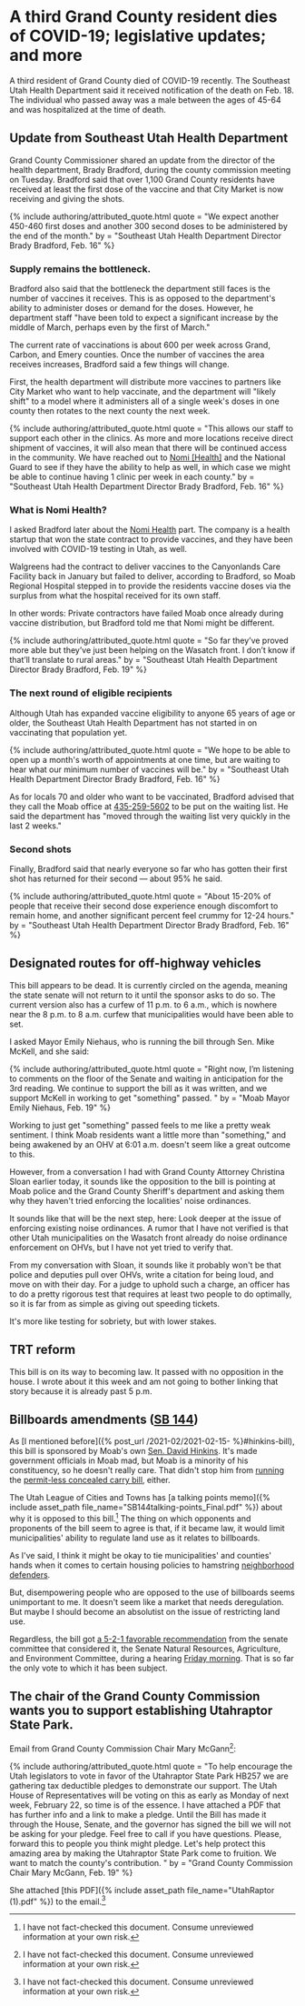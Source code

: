 # A third Grand County resident dies of COVID-19; legislative updates; and more

A third resident of Grand County died of COVID-19 recently. The Southeast Utah Health Department said it received notification of the death on Feb. 18. The individual who passed away was a male between the ages of 45-64 and was hospitalized at the time of death.

## Update from Southeast Utah Health Department

Grand County Commissioner shared an update from the director of the health department, Brady Bradford, during the county commission meeting on Tuesday. Bradford said that over 1,100 Grand County residents have received at least the first dose of the vaccine and that City Market is now receiving and giving the shots.

{% include authoring/attributed_quote.html
    quote = "We expect another 450-460 first doses and another 300 second doses to be administered by the end of the month."
    by = "Southeast Utah Health Department Director Brady Bradford, Feb. 16"
%}

### Supply remains the bottleneck.

Bradford also said that the bottleneck the department still faces is the number of vaccines it receives. This is as opposed to the department's ability to administer doses or demand for the doses. However, he department staff "have been told to expect a significant increase by the middle of March, perhaps even by the first of March."

The current rate of vaccinations is about 600 per week across Grand, Carbon, and Emery counties. Once the number of vaccines the area receives increases, Bradford said a few things will change.

First, the health department will distribute more vaccines to partners like City Market who want to help vaccinate, and the department will "likely shift" to a model where it administers all of a single week's doses in one county then rotates to the next county the next week.

{% include authoring/attributed_quote.html
    quote = "This allows our staff to support each other in the clinics. As more and more locations receive direct shipment of vaccines, it will also mean that there will be continued access in the community. We have reached out to [Nomi \[Health\]](https://nomihealth.com) and the National Guard to see if they have the ability to help as well, in which case we might be able to continue having 1 clinic per week in each county."
    by = "Southeast Utah Health Department Director Brady Bradford, Feb. 16"
%}

### What is Nomi Health?

I asked Bradford later about the [Nomi Health](https://www.google.com/search?q=nomi+site%3Asltrib.com) part. The company is a health startup that won the state contract to provide vaccines, and they have been involved with COVID-19 testing in Utah, as well.

Walgreens had the contract to deliver vaccines to the Canyonlands Care Facility back in January but failed to deliver, according to Bradford, so Moab Regional Hospital stepped in to provide the residents vaccine doses via the surplus from what the hospital received for its own staff.

In other words: Private contractors have failed Moab once already during vaccine distribution, but Bradford told me that Nomi might be different.

{% include authoring/attributed_quote.html
    quote = "So far they’ve proved more able but they’ve just been helping on the Wasatch front. I don’t know if that’ll translate to rural areas."
    by = "Southeast Utah Health Department Director Brady Bradford, Feb. 19"
%}

### The next round of eligible recipients

Although Utah has expanded vaccine eligibility to anyone 65 years of age or older, the Southeast Utah Health Department has not started in on vaccinating that population yet.

{% include authoring/attributed_quote.html
    quote = "We hope to be able to open up a month's worth of appointments at one time, but are waiting to hear what our minimum number of vaccines will be."
    by = "Southeast Utah Health Department Director Brady Bradford, Feb. 16"
%}

As for locals 70 and older who want to be vaccinated, Bradford advised that they call the Moab office at [435-259-5602](tel:435-259-5602) to be put on the waiting list. He said the department has "moved through the waiting list very quickly in the last 2 weeks."

### Second shots

Finally, Bradford said that nearly everyone so far who has gotten their first shot has returned for their second — about 95% he said.

{% include authoring/attributed_quote.html
    quote = "About 15-20% of people that receive their second dose experience enough discomfort to remain home, and another significant percent feel crummy for 12-24 hours."
    by = "Southeast Utah Health Department Director Brady Bradford, Feb. 16"
%}

## Designated routes for off-highway vehicles

This bill appears to be dead. It is currently circled on the agenda, meaning the state senate will not return to it until the sponsor asks to do so. The current version also has a curfew of 11 p.m. to 6 a.m., which is nowhere near the 8 p.m. to 8 a.m. curfew that municipalities would have been able to set.

I asked Mayor Emily Niehaus, who is running the bill through Sen. Mike McKell, and she said:

{% include authoring/attributed_quote.html
    quote = "Right now, I’m listening to comments on the floor of the Senate and waiting in anticipation for the 3rd reading. We continue to support the bill as it was written, and we support McKell in working to get \"something\" passed. "
    by = "Moab Mayor Emily Niehaus, Feb. 19"
%}

Working to just get "something" passed feels to me like a pretty weak sentiment. I think Moab residents want a little more than "something," and being awakened by an OHV at 6:01 a.m. doesn't seem like a great outcome to this.

However, from a conversation I had with Grand County Attorney Christina Sloan earlier today, it sounds like the opposition to the bill is pointing at Moab police and the Grand County Sheriff's department and asking them why they haven't tried enforcing the localities' noise ordinances.

It sounds like that will be the next step, here: Look deeper at the issue of enforcing existing noise ordinances. A rumor that I have not verified is that other Utah municipalities on the Wasatch front already do noise ordinance enforcement on OHVs, but I have not yet tried to verify that.

From my conversation with Sloan, it sounds like it probably won't be that police and deputies pull over OHVs, write a citation for being loud, and move on with their day. For a judge to uphold such a charge, an officer has to do a pretty rigorous test that requires at least two people to do optimally, so it is far from as simple as giving out speeding tickets.

It's more like testing for sobriety, but with lower stakes.

## TRT reform

This bill is on its way to becoming law. It passed with no opposition in the house. I wrote about it this week and am not going to bother linking that story because it is already past 5 p.m.

## Billboards amendments ([SB 144](https://le.utah.gov/~2021/bills/static/SB0144.html))

As [I mentioned before]({% post_url /2021-02/2021-02-15- %}#hinkins-bill), this bill is sponsored by Moab's own [Sen. David Hinkins](https://le.utah.gov/asp/roster/leglookup.asp?house=S&Leg=Hinkins,%20D.). It's made government officials in Moab mad, but Moab is a minority of his constituency, so he doesn't really care. That didn't stop him from [running](https://le.utah.gov/~2021/bills/static/HB0060.html) the [permit-less concealed carry bill](https://www.sltrib.com/news/politics/2021/02/13/gov-spencer-cox-signs/), either.

The Utah League of Cities and Towns has [a talking points memo]({% include asset_path file_name="SB144talking-points_Final.pdf" %}) about why it is opposed to this bill.[^propaganda-warning] The thing on which opponents and proponents of the bill seem to agree is that, if it became law, it would limit municipalities' ability to regulate land use as it relates to billboards.

As I've said, I think it might be okay to tie municipalities' and counties' hands when it comes to certain housing policies to hamstring [neighborhood defenders](https://www.cambridge.org/core/books/neighborhood-defenders/0677F4F75667B490CBC7A98396DD527A).

But, disempowering people who are opposed to the use of billboards seems unimportant to me. It doesn't seem like a market that needs deregulation. But maybe I should become an absolutist on the issue of restricting land use.

Regardless, the bill got [a 5-2-1 favorable recommendation](https://le.utah.gov/mtgvotes.jsp?voteid=19948) from the senate committee that considered it, the Senate Natural Resources, Agriculture, and Environment Committee, during a hearing [Friday morning](https://le.utah.gov/av/committeeArchive.jsp?timelineID=180700). That is so far the only vote to which it has been subject.

## The chair of the Grand County Commission wants you to support establishing Utahraptor State Park.

Email from Grand County Commission Chair Mary McGann[^propaganda-warning]:

{% include authoring/attributed_quote.html
    quote = "To help encourage the Utah legislators to vote in favor of the Utahraptor State Park HB257 we are gathering tax deductible pledges to demonstrate our support. The Utah House of Representatives will be voting on this as early as Monday of next week, February 22, so time is of the essence. I have attached a PDF that has further info and a link to make a pledge. Until the Bill has made it through the House, Senate, and the governor has signed the bill we will not be asking for your pledge. Feel free to call if you have questions. Please, forward this to people you think might pledge. Let's help protect this amazing area by making the Utahraptor State Park come to fruition. We want to match the county's contribution.
"
    by = "Grand County Commission Chair Mary McGann, Feb. 19"
%}

She attached [this PDF]({% include asset_path file_name="UtahRaptor (1).pdf" %}) to the email.[^propaganda-warning]

[^propaganda-warning]: I have not fact-checked this document. Consume unreviewed information at your own risk.
